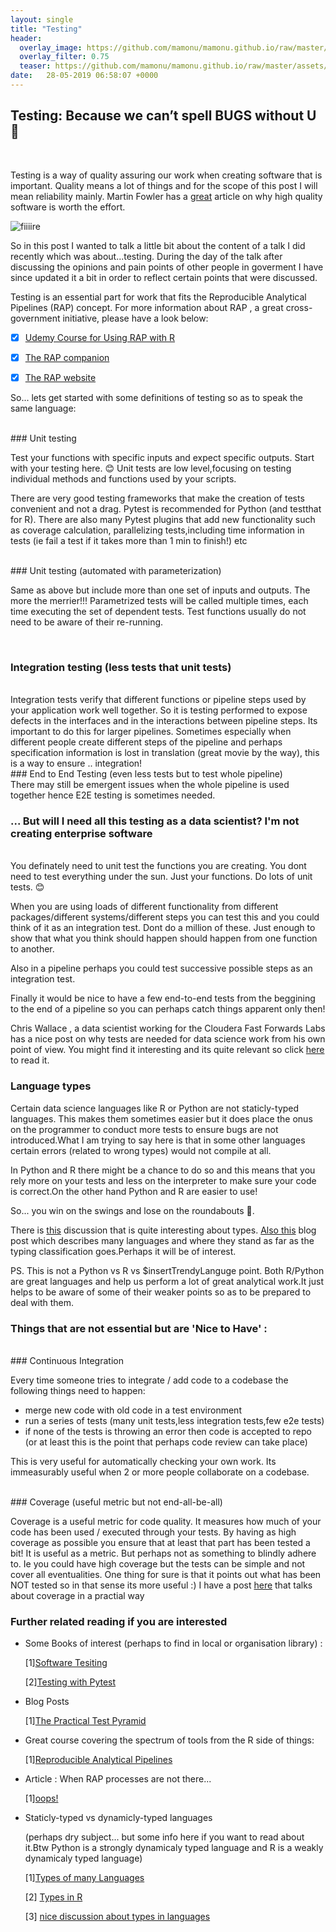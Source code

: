 ```yaml
---
layout: single
title: "Testing"
header:
  overlay_image: https://github.com/mamonu/mamonu.github.io/raw/master/assets/hypt/QA_Glitch.gif
  overlay_filter: 0.75
  teaser: https://github.com/mamonu/mamonu.github.io/raw/master/assets/hypt/QA_Glitch.gif
date:   28-05-2019 06:58:07 +0000
---
```


## Testing: Because we can’t spell BUGS without U   🐞

<br /> 

Testing is a way of quality assuring our work when creating software that is important.
Quality means a lot of things and for the scope of this post I will mean reliability mainly. Martin Fowler has a [great](https://martinfowler.com/articles/is-quality-worth-cost.html) article on why high quality software is worth the effort.


![fiiiire](https://stackoverflow.blog/wp-content/uploads/2017/03/fire.gif)


So in this post I wanted to talk a little bit about the content of a talk I did recently which was about...testing. 
During the day of the talk after discussing the opinions and pain points of other people in goverment I have since updated it a bit in order to reflect certain points that were discussed. 


Testing is an essential part for work that fits the Reproducible Analytical Pipelines (RAP) concept.
For more information about RAP , a great cross-government initiative, please have a look below:

- [x] [Udemy Course for Using RAP with R](https://www.udemy.com/reproducible-analytical-pipelines/)
- [x] [The RAP companion](https://ukgovdatascience.github.io/rap_companion/)
- [x] [The RAP website](https://ukgovdatascience.github.io/rap-website/index.html)






So... lets get started with some definitions of testing so as to speak the same language:

<br /> 
### Unit testing 
<br /> 

  Test your functions with specific inputs and expect specific outputs.
  Start with your testing here.  😊 
  Unit tests are  low level,focusing on testing individual methods and functions used by your scripts.
  
  There are very good testing frameworks that make the creation of tests convenient and not a drag.
  Pytest is recommended for Python (and testthat for R). There are also many Pytest plugins that add new functionality 
  such as coverage calculation, parallelizing tests,including time information in tests (ie fail a test if it takes more than 1 min to finish!) etc
  
<br /> 
### Unit testing (automated with parameterization)
<br /> 

   Same as above but include more than one set of inputs and outputs. The more the merrier!!!
   Parametrized tests will be called multiple times, each time executing the set of dependent tests. 
   Test functions usually do not need to be aware of their re-running.
   
<br /> 

### Integration testing (less tests that unit tests)  
<br /> 
  Integration tests verify that different functions or pipeline steps used by your application work well together. 
  So it is testing performed to expose defects in the interfaces and in the interactions between pipeline steps.
  Its important to do this for larger pipelines. Sometimes especially when different people create different steps of the pipeline and
  perhaps specification information is lost in translation (great movie by the way), this is a way to ensure .. integration!

<br /> 
### End to End Testing (even less tests but to test whole pipeline)
<br /> 
  There may still be emergent issues when the whole pipeline is used together hence E2E testing is sometimes needed. 

<br /> 


### ... But will I need all this testing as a data scientist? I'm not creating enterprise software

<br /> 
You definately need to unit test the functions you are creating.
You dont need to test everything under the sun. Just your functions. Do lots of unit tests.  😊 

When you are using loads of different functionality from different packages/different systems/different steps you can test this
and you could think of it as an integration test. Dont do a million of these. Just enough to show that what you think should happen should happen from one function to another.

Also in a pipeline perhaps you could test successive possible steps as an integration test. 

Finally it would be nice to have a few end-to-end tests from the beggining to the end of a pipeline so you can perhaps catch things apparent only then! 

Chris Wallace , a data scientist working for the Cloudera Fast Forwards Labs has a nice post on why tests are needed for data science work from his own point of view. You might find it interesting and its quite relevant so click [here](https://www.chrjs.io/engineering-for-reproducibility/) to read it. 



### Language types 

Certain data science languages like R or Python are not staticly-typed languages. This makes them sometimes easier but it does place the onus on the programmer to conduct more tests to ensure bugs are not introduced.What I am trying to say here is that in some other languages certain errors (related to wrong types) would not compile at all.

In Python and R there might be a chance to do so and this means that you rely more on your tests and less on the interpreter to make sure your code is correct.On the other hand Python and R are easier to use! 

So... you win on the swings and lose on the roundabouts 🎡. 

There is [this](https://gist.github.com/non/ec48b0a7343db8291b92) discussion that is quite interesting about types. [Also this](https://pythonconquerstheuniverse.wordpress.com/2009/10/03/static-vs-dynamic-typing-of-programming-languages/) blog post which describes many languages and where they stand as far as the typing classification goes.Perhaps it will be of interest. 

PS. This is not a Python vs R vs $insertTrendyLanguge point. Both R/Python are great languages and help us perform a lot of great analytical work.It just helps to be aware of some of their weaker points so as to be prepared to deal with them.


### Things that are not essential but are 'Nice to Have' :
<br /> 
### Continuous Integration

  Every time someone tries to integrate / add code to a codebase the following things need to happen:
  
  * merge new code with old code in a test environment
  * run a series of tests (many unit tests,less integration tests,few e2e tests)
  * if none of the tests is throwing an error then code is accepted to repo (or at least this is the point that perhaps code review can take place)
  
  This is very useful for automatically checking your own work. Its immeasurably useful when 2 or more people collaborate on a codebase.
  
  
<br /> 
### Coverage  (useful metric but not end-all-be-all)
<br /> 

  Coverage is a useful metric for code quality. It measures how much of your code has been used / executed through your tests.
By having as high coverage as possible you ensure that at least that part has been tested a bit! It is useful as a metric. But perhaps not as something to blindly adhere to. Ie you could have high coverage but the tests can be simple and not cover all eventualities. One thing for sure is that it points out what has been NOT tested so in that sense its more useful :) 
I have a post [here](https://mamonu.github.io/testing_coverage/) that talks about coverage in a practial way


### Further related reading if you are interested



- Some Books of interest (perhaps to find in local or organisation library) :

    
   [1][Software Tesiting](https://www.goodreads.com/book/show/25819310-software-testing)
  
   [2][Testing with Pytest](https://www.oreilly.com/library/view/python-testing-with/9781680502848/)
 

- Blog Posts


    [1][The Practical Test Pyramid](https://martinfowler.com/articles/practical-test-pyramid.html)
   

- Great course covering the spectrum of tools from the R side of things:
  
    [1][Reproducible Analytical Pipelines](https://www.udemy.com/reproducible-analytical-pipelines/)



- Article : When RAP processes are not there...

     [1][oops!](https://www.bbc.co.uk/news/magazine-22223190)
  
  
- Staticly-typed vs dynamicly-typed languages

    (perhaps dry subject... but some info here if you want to read about it.Btw Python is a strongly dynamicaly typed language and R is a weakly dynamicaly typed language) 
   
    [1][Types of many Languages](https://pythonconquerstheuniverse.wordpress.com/2009/10/03/static-vs-dynamic-typing-of-programming-languages/)

    [2] [Types in R](https://www.r-bloggers.com/practicing-static-typing-in-r-prime-directive-on-trusting-our-functions-with-object-oriented-programming/)

    [3] [nice discussion about types in languages](https://gist.github.com/non/ec48b0a7343db8291b92)









